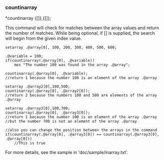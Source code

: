 ### countinarray
*countinarray <array name>{[<start index>]},<array name>{[<start index>]};

This command will check for matches between the array values and return the number of matches.
While being optional, if [<start index>] is supplied, the search will begin from the given index value.

	setarray .@array[0], 100, 200, 300, 400, 500, 600;
	
	.@variable = 100;
	if(countinarray(.@array[0], .@variable))
		mes "The number 100 was found in the array .@array";
	
	countinarray(.@array[0], .@variable);
	//return 1 because the number 100 is an element of the array .@array
	
	setarray .@array2[0],100,500;
	countinarray(.@array[0], .@array2[0]);
	//return 2 because the numbers 100 and 500 are elements of the array .@array
	
	setarray .@array3[0],100,700;
	countinarray(.@array[0], .@array3[0]);
	//return 1 because the number 100 is an element of the array .@array
	//but the number 700 is not an element of the array .@array

	//also you can change the position between the arrays in the command
	if(countinarray(.@array[0], .@array3[0]) == countinarray(.@array3[0], .@array[0]))
		//This is true

For more details, see the sample in 'doc/sample/inarray.txt'.
